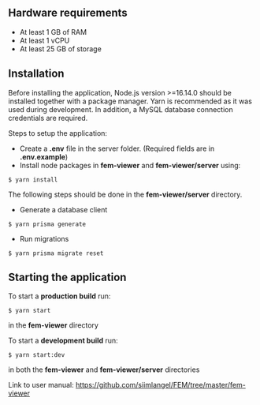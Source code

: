 ## Hardware requirements

-   At least 1 GB of RAM
-   At least 1 vCPU
-   At least 25 GB of storage

## Installation

Before installing the application, Node.js version >=16.14.0 should be installed together with a package manager. Yarn is recommended as it was used during development. In addition, a MySQL database connection credentials are required.

Steps to setup the application:

-   Create a **.env** file in the server folder. (Required fields are in **.env.example**)
-   Install node packages in **fem-viewer** and **fem-viewer/server** using:

```console
$ yarn install
```

The following steps should be done in the **fem-viewer/server** directory.

-   Generate a database client

```console
$ yarn prisma generate
```

-   Run migrations

```console
$ yarn prisma migrate reset
```

## Starting the application

To start a **production build** run:

```console
$ yarn start
```

in the **fem-viewer** directory

To start a **development build** run:

```console
$ yarn start:dev
```

in both the **fem-viewer** and **fem-viewer/server** directories

Link to user manual: https://github.com/siimlangel/FEM/tree/master/fem-viewer
